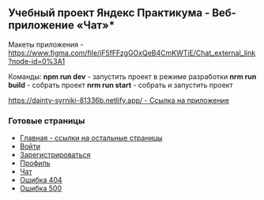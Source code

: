 ## Учебный проект Яндекс Практикума - Веб-приложение «Чат»*

Макеты приложения - https://www.figma.com/file/jF5fFFzgGOxQeB4CmKWTiE/Chat_external_link?node-id=0%3A1

Команды:
**npm run dev** - запустить проект в режиме разработки
**nrm run build** - собрать проект
**nrm run start** - собрать и запустить проект

[https://dainty-syrniki-81336b.netlify.app/ - Ссылка на приложение](https://dainty-syrniki-81336b.netlify.app/)

### Готовые страницы
- [Главная - ссылки на остальные страницы](https://dainty-syrniki-81336b.netlify.app/)
- [Войти](https://dainty-syrniki-81336b.netlify.app/sign-in.html)
- [Зарегистрироваться](https://dainty-syrniki-81336b.netlify.app/sign-up.html)
- [Профиль](https://dainty-syrniki-81336b.netlify.app/profile.html)
- [Чат](https://dainty-syrniki-81336b.netlify.app/chat.html)
- [Ошибка 404](https://dainty-syrniki-81336b.netlify.app/error-404.html)
- [Ошибка 500](https://dainty-syrniki-81336b.netlify.app/error-500.html)
